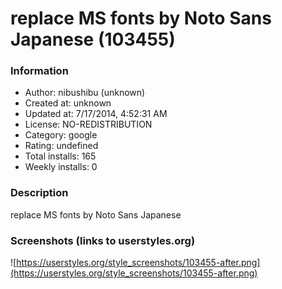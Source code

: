 # replace MS fonts by Noto Sans Japanese (103455)

### Information
- Author: nibushibu (unknown)
- Created at: unknown
- Updated at: 7/17/2014, 4:52:31 AM
- License: NO-REDISTRIBUTION
- Category: google
- Rating: undefined
- Total installs: 165
- Weekly installs: 0


### Description
replace MS fonts by Noto Sans Japanese


### Screenshots (links to userstyles.org)
![https://userstyles.org/style_screenshots/103455-after.png](https://userstyles.org/style_screenshots/103455-after.png)


